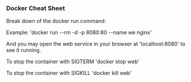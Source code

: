 ### Docker Cheat Sheet
Break down of the docker run command:

Example: 'docker run --rm -d -p 8080:80 --name we nginx'

And you may open the web service in your browser at 'localhost:8080' to see it running.

To stop the container with SIGTERM 'docker stop web'

To stop the container with SIGKILL 'docker kill web'
